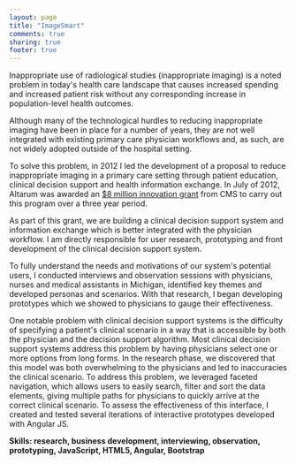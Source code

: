 ```yaml
---
layout: page
title: "ImageSmart"
comments: true
sharing: true
footer: true
---
```

Inappropriate use of radiological studies (inappropriate imaging) is a noted problem in today's health care landscape that causes increased spending and increased patient risk without any corresponding increase in population-level health outcomes.

Although many of the technological hurdles to reducing inappropriate imaging have been in place for a number of years, they are not well integrated with existing primary care physician workflows and, as such, are not widely adopted outside of the hospital setting.

To solve this problem, in 2012 I led the development of a proposal to reduce inappropriate imaging in a primary care setting through patient education, clinical decision support and health information exchange. In July of 2012, Altarum was awarded an <a href="http://innovation.cms.gov/initiatives/Health-Care-Innovation-Awards/Michigan.html">$8 million innovation grant</a> from CMS to carry out this program over a three year period.

As part of this grant, we are building a clinical decision support system and information exchange which is better integrated with the physician workflow. I am directly responsible for user research, prototyping and front development of the clinical decision support system.

To fully understand the needs and motivations of our system's potential users, I conducted interviews and observation sessions with physicians, nurses and medical assistants in Michigan, identified key themes and developed personas and scenarios. With that research, I began developing prototypes which we showed to physicians to gauge their effectiveness.

One notable problem with clinical decision support systems is the difficulty of specifying a patient's clinical scenario in a way that is accessible by both the physician and the decision support algorithm. Most clinical decision support systems address this problem by having physicians select one or more options from long forms. In the research phase, we discovered that this model was both overwhelming to the physicians and led to inaccuracies the clinical scenario. To address this problem, we leveraged faceted navigation, which allows users to easily search, filter and sort the data elements, giving multiple paths for physicians to quickly arrive at the correct clinical scenario. To assess the effectiveness of this interface, I created and tested several iterations of interactive prototypes developed with Angular JS.

**Skills: research, business development, interviewing, observation, prototyping, JavaScript, HTML5, Angular, Bootstrap**